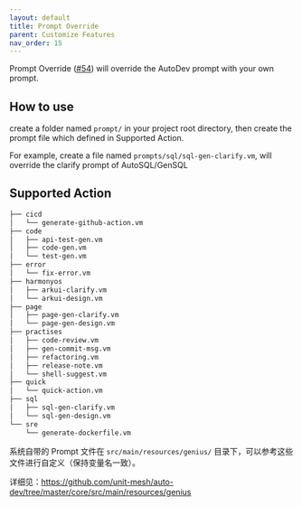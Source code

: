 ```yaml
---
layout: default
title: Prompt Override
parent: Customize Features
nav_order: 15
---
```


Prompt Override ([#54](https://github.com/unit-mesh/auto-dev/issues/54)) will override the AutoDev prompt with your own
prompt.

## How to use

create a folder named `prompt/` in your project root directory, then create the prompt file which defined in
Supported Action.

For example, create a file named `prompts/sql/sql-gen-clarify.vm`, will override the clarify prompt of AutoSQL/GenSQL

## Supported Action

```bash
├── cicd
│   └── generate-github-action.vm
├── code
│   ├── api-test-gen.vm
│   ├── code-gen.vm
│   └── test-gen.vm
├── error
│   └── fix-error.vm
├── harmonyos
│   ├── arkui-clarify.vm
│   └── arkui-design.vm
├── page
│   ├── page-gen-clarify.vm
│   └── page-gen-design.vm
├── practises
│   ├── code-review.vm
│   ├── gen-commit-msg.vm
│   ├── refactoring.vm
│   ├── release-note.vm
│   └── shell-suggest.vm
├── quick
│   └── quick-action.vm
├── sql
│   ├── sql-gen-clarify.vm
│   └── sql-gen-design.vm
└── sre
    └── generate-dockerfile.vm
```

系统自带的 Prompt 文件在 `src/main/resources/genius/` 目录下，可以参考这些文件进行自定义（保持变量名一致）。

详细见：https://github.com/unit-mesh/auto-dev/tree/master/core/src/main/resources/genius
